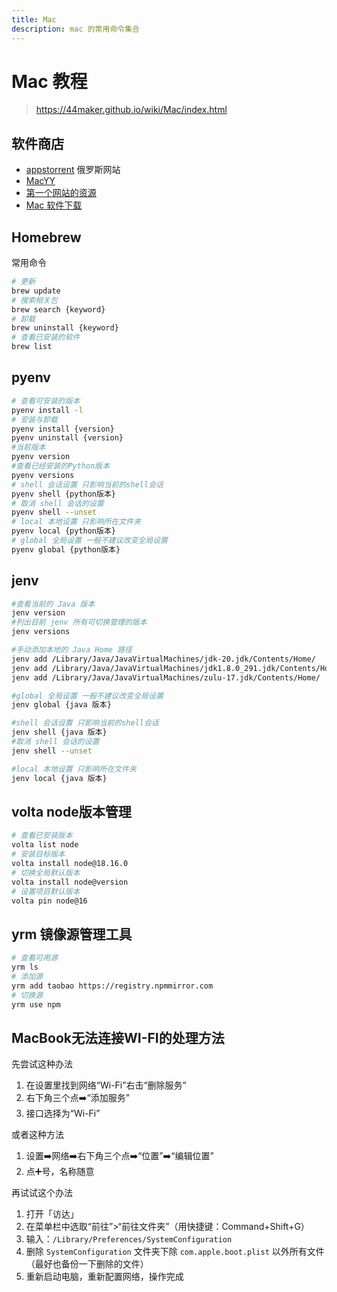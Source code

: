 ```yaml
---
title: Mac 
description: mac 的常用命令集合
---
```


# Mac 教程
> https://44maker.github.io/wiki/Mac/index.html

## 软件商店
- [appstorrent](https://appstorrent.ru/) 俄罗斯网站
- [MacYY](https://maczz.net/)
- [第一个网站的资源](https://xmac.app/app?page=2)
- [Mac 软件下载](https://www.downpj.com/)

## Homebrew
常用命令
```sh
# 更新
brew update 
# 搜索相关包
brew search {keyword}
# 卸载
brew uninstall {keyword}
# 查看已安装的软件
brew list
```

## pyenv
```sh
# 查看可安装的版本
pyenv install -l
# 安装与卸载
pyenv install {version}
pyenv uninstall {version}
#当前版本
pyenv version
#查看已经安装的Python版本
pyenv versions
# shell 会话设置 只影响当前的shell会话
pyenv shell {python版本}
# 取消 shell 会话的设置
pyenv shell --unset
# local 本地设置 只影响所在文件夹
pyenv local {python版本}
# global 全局设置 一般不建议改变全局设置
pyenv global {python版本}
```

## jenv
```sh
#查看当前的 Java 版本
jenv version
#列出目前 jenv 所有可切换管理的版本
jenv versions

#手动添加本地的 Java Home 路径
jenv add /Library/Java/JavaVirtualMachines/jdk-20.jdk/Contents/Home/
jenv add /Library/Java/JavaVirtualMachines/jdk1.8.0_291.jdk/Contents/Home/
jenv add /Library/Java/JavaVirtualMachines/zulu-17.jdk/Contents/Home/

#global 全局设置 一般不建议改变全局设置
jenv global {java 版本}

#shell 会话设置 只影响当前的shell会话
jenv shell {java 版本}
#取消 shell 会话的设置
jenv shell --unset

#local 本地设置 只影响所在文件夹
jenv local {java 版本}
```

## volta node版本管理
```sh
# 查看已安装版本
volta list node
# 安装目标版本
volta install node@18.16.0
# 切换全局默认版本
volta install node@version
# 设置项目默认版本
volta pin node@16
```

## yrm 镜像源管理工具
```sh
# 查看可用源
yrm ls
# 添加源
yrm add taobao https://registry.npmmirror.com
# 切换源
yrm use npm
```

## MacBook无法连接WI-FI的处理方法
先尝试这种办法
1. 在设置里找到网络“Wi-Fi”右击“删除服务”
2. 右下角三个点➡️“添加服务”
3. 接口选择为“Wi-Fi”

或者这种方法
1. 设置➡️网络➡️右下角三个点➡️“位置”➡️“编辑位置”
2. 点➕号，名称随意

再试试这个办法
1. 打开「访达」
2. 在菜单栏中选取“前往”>“前往文件夹”（用快捷键：Command+Shift+G）
3. 输入：`/Library/Preferences/SystemConfiguration`
4. 删除 `SystemConfiguration` 文件夹下除 `com.apple.boot.plist` 以外所有文件（最好也备份一下删除的文件）
5. 重新启动电脑，重新配置网络，操作完成
